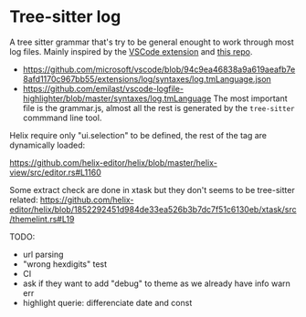# Tree-sitter log

A tree sitter grammar that's try to be general enought to work through most log files. Mainly inspired by the [VSCode extension] and [this repo].

- https://github.com/microsoft/vscode/blob/94c9ea46838a9a619aeafb7e8afd1170c967bb55/extensions/log/syntaxes/log.tmLanguage.json
- https://github.com/emilast/vscode-logfile-highlighter/blob/master/syntaxes/log.tmLanguage
The most important file is the grammar.js, almost all the rest is generated by the `tree-sitter` commmand line tool.


Helix require only "ui.selection" to be defined, the rest of the tag are dynamically loaded:

https://github.com/helix-editor/helix/blob/master/helix-view/src/editor.rs#L1160

Some extract check are done in xtask but they don't seems to be tree-sitter related:
https://github.com/helix-editor/helix/blob/1852292451d984de33ea526b3b7dc7f51c6130eb/xtask/src/themelint.rs#L19


TODO: 
- url parsing
- "wrong hexdigits" test
- CI
- ask if they want to add "debug" to theme as we already have info warn err
- highlight querie: differenciate date and const


[VSCode extension]: https://github.com/microsoft/vscode/tree/94c9ea46838a9a619aeafb7e8afd1170c967bb55/extensions/log
[this repo]: https://github.com/lpraneis/tree-sitter-tracing-log
